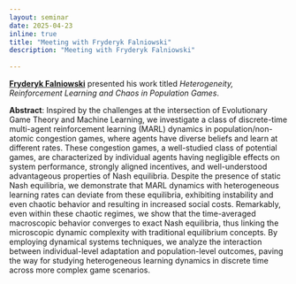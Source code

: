 ```yaml
---
layout: seminar
date: 2025-04-23
inline: true
title: "Meeting with Fryderyk Falniowski"
description: "Meeting with Fryderyk Falniowski"
      
---
```


[**Fryderyk Falniowski**](https://www.linkedin.com/in/fryderyk-falniowski-2a77a151/) presented his work titled _Heterogeneity, Reinforcement Learning and Chaos in Population Games_.

**Abstract**: Inspired by the challenges at the intersection of Evolutionary Game Theory and Machine Learning, we investigate a class of discrete-time multi-agent reinforcement learning (MARL) dynamics in population/non-atomic congestion games, where agents have diverse beliefs and learn at different rates. These congestion games, a well-studied class of potential games, are characterized by individual agents having negligible effects on system performance, strongly aligned incentives, and well-understood advantageous properties of Nash equilibria. Despite the presence of static Nash equilibria, we demonstrate that MARL dynamics with heterogeneous learning rates can deviate from these equilibria, exhibiting instability and even chaotic behavior and resulting in increased social costs. Remarkably, even within these chaotic regimes, we show that the time-averaged macroscopic behavior converges to exact Nash equilibria, thus linking the microscopic dynamic complexity with traditional equilibrium concepts. By employing dynamical systems techniques, we analyze the interaction between individual-level adaptation and population-level outcomes, paving the way for studying heterogeneous learning dynamics in discrete time across more complex game scenarios.
